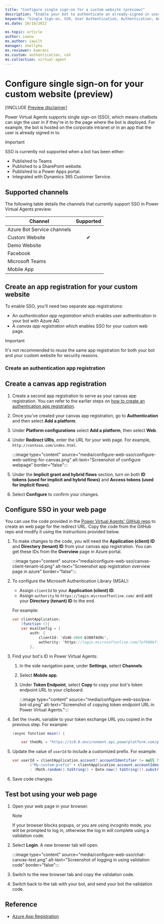 ```yaml
---
title: "Configure single sign-on for a custom website (preview)"
description: "Enable your bot to authenticate an already-signed-in user in Power Virtual Agents preview."
keywords: "Single Sign-on, SSO, User Authentication, Authentication, AAD, MSA, Identity Provider, PVA, preview"
ms.date: 10/10/2022

ms.topic: article
author: iaanw
ms.author: iawilt
manager: shellyha
ms.reviewer: kamrani
ms.custom: authentication, ceX
ms.collection: virtual-agent
---
```


# Configure single sign-on for your custom website (preview)

[!INCLUDE [Preview disclaimer](includes/public-preview-disclaimer.md)]

Power Virtual Agents supports single sign-on (SSO), which means chatbots can sign the user in if they're in to the page where the bot is deployed. For example, the bot is hosted on the corporate intranet or in an app that the user is already signed in to.

> [!IMPORTANT]
>
> SSO is currently not supported when a bot has been either:
>
> - Published to Teams
> - Published to a SharePoint website.
> - Published to a Power Apps portal.
> - Integrated with Dynamics 365 Customer Service.

## Supported channels

The following table details the channels that currently support SSO in Power Virtual Agents preview:

| Channel                    | Supported |
| -------------------------- | :-------: |
| Azure Bot Service channels |           |
| Custom Website             |     ✔     |
| Demo Website               |           |
| Facebook                   |           |
| Microsoft Teams            |           |
| Mobile App                 |           |

## Create an app registration for your custom website

To enable SSO, you'll need two separate app registrations:

- An _authentication app registration_ which enables user authentication in your bot with Azure AD.
- A _canvas app registration_ which enables SSO for your custom web page.

> [!IMPORTANT]
> It's not recommended to reuse the same app registration for both your bot and your custom website for security reasons.

### Create an authentication app registration

<!-- FIXME: direct to preview\configuration-authentication-azure-ad.md -->

## Create a canvas app registration

1. Create a second app registration to serve as your canvas app registration. You can refer to the earlier steps on [how to create an authentication app registration](#create-an-authentication-app-registration).

1. Once you've created your canvas app registration, go to **Authentication** and then select **Add a platform**.

1. Under **Platform configurations** select **Add a platform**, then select **Web**.

1. Under **Redirect URIs**, enter the URL for your web page. For example, `http://contoso.com/index.html`.

    :::image type="content" source="media/configure-web-sso/configure-web-setting-for-canvas.png" alt-text="Screenshot of configure webpage" border="false":::

1. Under the **Implicit grant and hybrid flows** section, turn on both **ID tokens (used for implicit and hybrid flows)** and **Access tokens (used for implicit flows)**.

1. Select **Configure** to confirm your changes.

## Configure SSO in your web page

You can use the code provided in the [Power Virtual Agents' GitHub repo](https://github.com/microsoft/PowerVirtualAgentsSamples/blob/master/BuildYourOwnCanvasSamples/3.single-sign-on/index.html) to create an web page for the redirect URL. Copy the code from the GitHub repo and modify it using the instructions provided below.

1. To make changes to the code, you will need the **Application (client) ID** and **Directory (tenant) ID** from your canvas app registration. You can get these IDs from the **Overview** page in Azure portal.

    :::image type="content" source="media/configure-web-sso/canvas-client-tenant-id.png" alt-text="Screenshot app registration overview page in azure" border="false":::

1. To configure the Microsoft Authentication Library (MSAL):
    - Assign `clientId` to your **Application (client) ID**.
    - Assign `authority` to `https://login.microsoftonline.com/` and add your **Directory (tenant) ID** to the end.

    For example:

    ```csharp
    var clientApplication;
        (function (){
        var msalConfig = {
            auth: {
                clientId: 'd146-4060-b388f4d9c',
                authority: 'https://login.microsoftonline.com/7ef988bf-86f1-51af-01ab-2d7fd011db47'     
            },
    ```

1. Find your bot's ID in Power Virtual Agents:
    1. In the side navigation pane, under **Settings**, select **Channels**.

    1. Select **Mobile app**.

    1. Under **Token Endpoint**, select **Copy** to copy your bot's token endpoint URL to your clipboard.

        :::image type="content" source="media/configure-web-sso/pva-bot-id.png" alt-text="Screenshot of copying token endpoint URL in Power Virtual Agents.":::

1. Set the `theURL` variable to your token exchange URL you copied in the previous step. For example:

    ```csharp
    (async function main() {

        var theURL = "https://1c0.0.environment.api.powerplatform.com/powervirtualagents/bots/5a099fd/directline/token?api-version=2022-03-01-preview"
    ```

1. Update the value of `userId` to include a customized prefix. For example:

    ```csharp
    var userId = clientApplication.account?.accountIdentifier != null ? 
            ("My-custom-prefix" + clientApplication.account.accountIdentifier).substr(0, 64) 
            : (Math.random().toString() + Date.now().toString()).substr(0,64);
    ```

1. Save code changes.

## Test bot using your web page

1. Open your web page in your browser.

   > [!NOTE]
   > If your browser blocks popups, or you are using incognito mode, you will be prompted to log in, otherwise the log in will complete using a validation code.

1. Select **Login**. A new browser tab will open.

    :::image type="content" source="media/configure-web-sso/chat-canvas-test.png" alt-text="Screenshot of logging in using validation code" border="false":::

1. Switch to the new browser tab and copy the validation code.

1. Switch back to the tab with your bot, and send your bot the validation code.

## Reference

- [Azure App Registration](/azure/active-directory/develop/quickstart-register-app)
